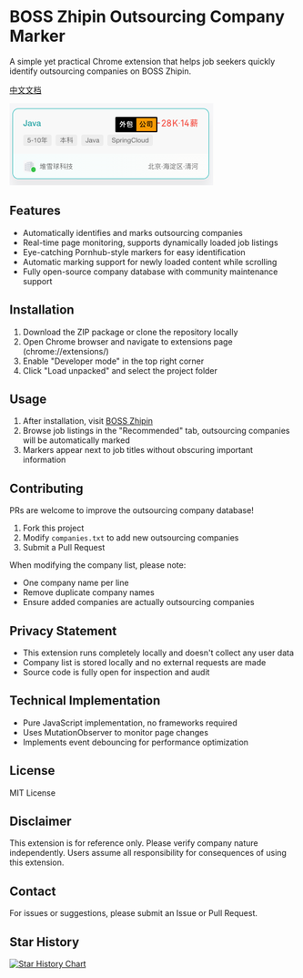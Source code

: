 # BOSS Zhipin Outsourcing Company Marker

A simple yet practical Chrome extension that helps job seekers quickly identify outsourcing companies on BOSS Zhipin.

[中文文档](./README.md)

![Outsourcing Company Mark Example](./screenshots/demo1.png)

## Features

- Automatically identifies and marks outsourcing companies
- Real-time page monitoring, supports dynamically loaded job listings
- Eye-catching Pornhub-style markers for easy identification
- Automatic marking support for newly loaded content while scrolling
- Fully open-source company database with community maintenance support

## Installation

1. Download the ZIP package or clone the repository locally
2. Open Chrome browser and navigate to extensions page (chrome://extensions/)
3. Enable "Developer mode" in the top right corner
4. Click "Load unpacked" and select the project folder

## Usage

1. After installation, visit [BOSS Zhipin](https://www.zhipin.com/)
2. Browse job listings in the "Recommended" tab, outsourcing companies will be automatically marked
3. Markers appear next to job titles without obscuring important information

## Contributing

PRs are welcome to improve the outsourcing company database!

1. Fork this project
2. Modify `companies.txt` to add new outsourcing companies
3. Submit a Pull Request

When modifying the company list, please note:
- One company name per line
- Remove duplicate company names
- Ensure added companies are actually outsourcing companies

## Privacy Statement

- This extension runs completely locally and doesn't collect any user data
- Company list is stored locally and no external requests are made
- Source code is fully open for inspection and audit

## Technical Implementation

- Pure JavaScript implementation, no frameworks required
- Uses MutationObserver to monitor page changes
- Implements event debouncing for performance optimization

## License

MIT License

## Disclaimer

This extension is for reference only. Please verify company nature independently. Users assume all responsibility for consequences of using this extension.

## Contact

For issues or suggestions, please submit an Issue or Pull Request.

## Star History

[![Star History Chart](https://api.star-history.com/svg?repos=yaoper/boss-outsourcing-mark&type=Date)](https://star-history.com/#yaoper/boss-outsourcing-mark&Date) 